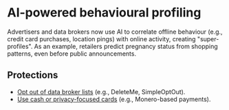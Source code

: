 # AI-powered behavioural profiling

Advertisers and data brokers now use AI to correlate offline behaviour (e.g., credit card purchases, location pings) 
with online activity, creating "super-profiles". As an example, retailers predict pregnancy status from shopping 
patterns, even before public announcements.

## Protections

* [Opt out of data broker lists](../pii/brokers.md) (e.g., DeleteMe, SimpleOptOut).
* [Use cash or privacy-focused cards](../pii/payment.md) (e.g., Monero-based payments).
